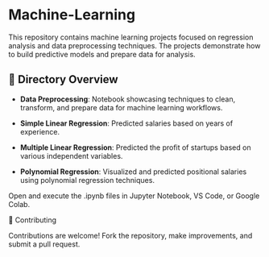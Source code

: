 # Machine-Learning

This repository contains machine learning projects focused on regression analysis and data preprocessing techniques. 
The projects demonstrate how to build predictive models and prepare data for analysis.


## 📂 Directory Overview

- **Data Preprocessing**: Notebook showcasing techniques to clean, transform, and prepare data for machine learning workflows.

- **Simple Linear Regression**: Predicted salaries based on years of experience.

- **Multiple Linear Regression**: Predicted the profit of startups based on various independent variables.

- **Polynomial Regression**: Visualized and predicted positional salaries using polynomial regression techniques.

Open and execute the .ipynb files in Jupyter Notebook, VS Code, or Google Colab.


🤝 Contributing

Contributions are welcome! Fork the repository, make improvements, and submit a pull request.
